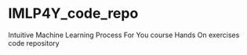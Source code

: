 # IMLP4Y_code_repo
Intuitive Machine Learning Process For You course Hands On exercises code repository
